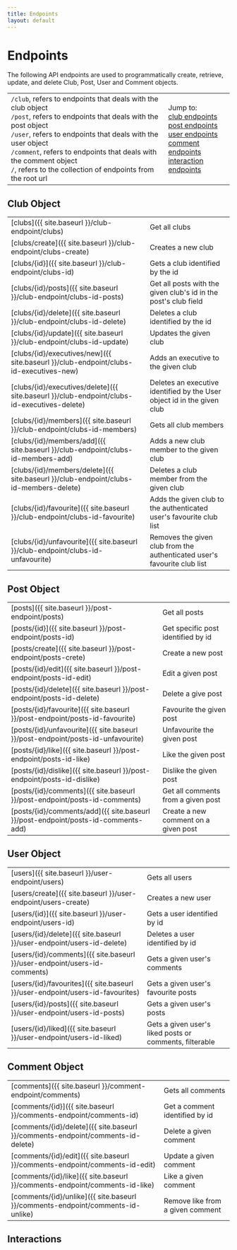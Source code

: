 ```yaml
---
title: Endpoints
layout: default
---
```


# Endpoints 

The following API endpoints are used to programmatically create, retrieve, update, and delete Club, Post, User and Comment objects.

|                                                                                                                                                                                                                                                                                                                                        |                                                                                                                                                                                                  |
| -------------------------------------------------------------------------------------------------------------------------------------------------------------------------------------------------------------------------------------------------------------------------------------------------------------------------------------- | ------------------------------------------------------------------------------------------------------------------------------------------------------------------------------------------------ |
| `/club`, refers to endpoints that deals with the club object<br> `/post`, refers to endpoints that deals with the post object<br> `/user`, refers to endpoints that deals with the user object<br> `/comment`, refers to endpoints that deals with the comment object<br> `/`, refers to the collection of endpoints from the root url | Jump to:<br>[club endpoints](#club-object)<br>[post endpoints](#post-object)<br>[user endpoints](#user-object)<br>[comment endpoints](#comment-object)<br>[interaction endpoints](#interactions) |


## Club Object

|                                                                                             |                                                                          |
| ------------------------------------------------------------------------------------------- | ------------------------------------------------------------------------ |
| [clubs]({{ site.baseurl }}/club-endpoint/clubs)                                             | Get all clubs                                                            |
| [clubs/create]({{ site.baseurl }}/club-endpoint/clubs-create)                               | Creates a new club                                                       |
| [clubs/{id}]({{ site.baseurl }}/club-endpoint/clubs-id)                                     | Gets a club identified by the id                                         |
| [clubs/{id}/posts]({{ site.baseurl }}/club-endpoint/clubs-id-posts)                         | Get all posts with the given club's id in the post's club field          |
| [clubs/{id}/delete]({{ site.baseurl }}/club-endpoint/clubs-id-delete)                       | Deletes a club identified by the id                                      |
| [clubs/{id}/update]({{ site.baseurl }}/club-endpoint/clubs-id-update)                       | Updates the given club                                                   |
| [clubs/{id}/executives/new]({{ site.baseurl }}/club-endpoint/clubs-id-executives-new)       | Adds an executive to the given club                                      |
| [clubs/{id}/executives/delete]({{ site.baseurl }}/club-endpoint/clubs-id-executives-delete) | Deletes an executive identified by the User object id in the given club  |
| [clubs/{id}/members]({{ site.baseurl }}/club-endpoint/clubs-id-members)                     | Gets all club members                                                    |
| [clubs/{id}/members/add]({{ site.baseurl }}/club-endpoint/clubs-id-members-add)             | Adds a new club member to the given club                                 |
| [clubs/{id}/members/delete]({{ site.baseurl }}/club-endpoint/clubs-id-members-delete)       | Deletes a club member from the given club                                |
| [clubs/{id}/favourite]({{ site.baseurl }}/club-endpoint/clubs-id-favourite)                 | Adds the given club to the authenticated user's favourite club list      |
| [clubs/{id}/unfavourite]({{ site.baseurl }}/club-endpoint/clubs-id-unfavourite)             | Removes the given club from the authenticated user's favourite club list |


## Post Object

|                                                                                   |                                      |
| --------------------------------------------------------------------------------- | ------------------------------------ |
| [posts]({{ site.baseurl }}/post-endpoint/posts)                                   | Get all posts                        |
| [posts/{id}]({{ site.baseurl }}/post-endpoint/posts-id)                           | Get specific post identified by id   |
| [posts/create]({{ site.baseurl }}/post-endpoint/posts-crete)                      | Create a new post                    |
| [posts/{id}/edit]({{ site.baseurl }}/post-endpoint/posts-id-edit)                 | Edit a given post                    |
| [posts/{id}/delete]({{ site.baseurl }}/post-endpoint/posts-id-delete)             | Delete a give post                   |
| [posts/{id}/favourite]({{ site.baseurl }}/post-endpoint/posts-id-favourite)       | Favourite the given post             |
| [posts/{id}/unfavourite]({{ site.baseurl }}/post-endpoint/posts-id-unfavourite)   | Unfavourite the given post           |
| [posts/{id}/like]({{ site.baseurl }}/post-endpoint/posts-id-like)                 | Like the given post                  |
| [posts/{id}/dislike]({{ site.baseurl }}/post-endpoint/posts-id-dislike)           | Dislike the given post               |
| [posts/{id}/comments]({{ site.baseurl }}/post-endpoint/posts-id-comments)         | Get all comments from a given post   |
| [posts/{id}/comments/add]({{ site.baseurl }}/post-endpoint/posts-id-comments-add) | Create a new comment on a given post |


## User Object

|                                                                               |                                                         |
| ----------------------------------------------------------------------------- | ------------------------------------------------------- |
| [users]({{ site.baseurl }}/user-endpoint/users)                               | Gets all users                                          |
| [users/create]({{ site.baseurl }}/user-endpoint/users-create)                 | Creates a new user                                      |
| [users/{id}]({{ site.baseurl }}/user-endpoint/users-id)                       | Gets a user identified by id                            |
| [users/{id}/delete]({{ site.baseurl }}/user-endpoint/users-id-delete)         | Deletes a user identified by id                         |
| [users/{id}/comments]({{ site.baseurl }}/user-endpoint/users-id-comments)     | Gets a given user's comments                            |
| [users/{id}/favourites]({{ site.baseurl }}/user-endpoint/users-id-favourites) | Gets a given user's favourite posts                     |
| [users/{id}/posts]({{ site.baseurl }}/user-endpoint/users-id-posts)           | Gets a given user's posts                               |
| [users/{id}/liked]({{ site.baseurl }}/user-endpoint/users-id-liked)           | Gets a given user's liked posts or comments, filterable |


## Comment Object

|                                                                                 |                                  |
| ------------------------------------------------------------------------------- | -------------------------------- |
| [comments]({{ site.baseurl }}/comment-endpoint/comments)                        | Gets all comments                |
| [comments/{id}]({{ site.baseurl }}/comments-endpoint/comments-id)               | Get a comment identified by id   |
| [comments/{id}/delete]({{ site.baseurl }}/comments-endpoint/comments-id-delete) | Delete a given comment           |
| [comments/{id}/edit]({{ site.baseurl }}/comments-endpoint/comments-id-edit)     | Update a given comment           |
| [comments/{id}/like]({{ site.baseurl }}/comments-endpoint/comments-id-like)     | Like a given comment             |
| [comments/{id}/unlike]({{ site.baseurl }}/comments-endpoint/comments-id-unlike) | Remove like from a given comment |


## Interactions


